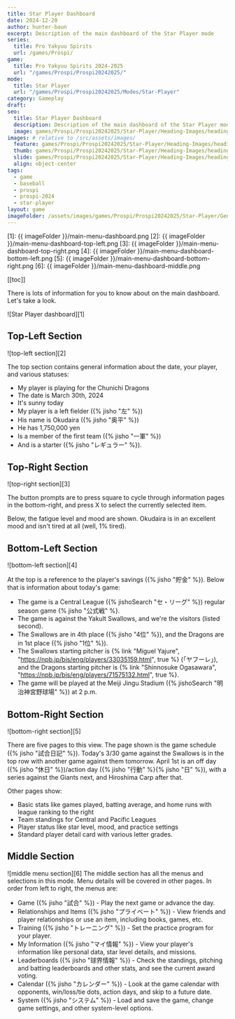 ```yaml
---
title: Star Player Dashboard
date: 2024-12-20
author: hunter-baun
excerpt: Description of the main dashboard of the Star Player mode
series:
  title: Pro Yakyuu Spirits
  url: /games/Prospi/
game: 
  title: Pro Yakyuu Spirits 2024-2025
  url: "/games/Prospi/Prospi20242025/"
mode: 
  title: Star Player
  url: "/games/Prospi/Prospi20242025/Modes/Star-Player"
category: Gameplay
draft: 
seo:
  title: Star Player Dashboard
  description: Description of the main dashboard of the Star Player mode
  image: games/Prospi/Prospi20242025/Star-Player/Heading-Images/heading-kobe-nishinomiya.png
images: # relative to /src/assets/images/
  feature: games/Prospi/Prospi20242025/Star-Player/Heading-Images/heading-kobe-nishinomiya.png
  thumb: games/Prospi/Prospi20242025/Star-Player/Heading-Images/heading-kobe-nishinomiya.png
  slide: games/Prospi/Prospi20242025/Star-Player/Heading-Images/heading-kobe-nishinomiya.png
  align: object-center
tags:
  - game
  - baseball
  - prospi
  - prospi-2024
  - star-player
layout: game
imageFolder: /assets/images/games/Prospi/Prospi20242025/Star-Player/General/Dashboard
---
```

[1]: {{ imageFolder }}/main-menu-dashboard.png
[2]: {{ imageFolder }}/main-menu-dashboard-top-left.png
[3]: {{ imageFolder }}/main-menu-dashboard-top-right.png
[4]: {{ imageFolder }}/main-menu-dashboard-bottom-left.png
[5]: {{ imageFolder }}/main-menu-dashboard-bottom-right.png
[6]: {{ imageFolder }}/main-menu-dashboard-middle.png

[[toc]]
<article class="prose max-w-xl lg:max-w-4xl lg:prose-lg">

There is lots of information for you to know about on the main dashboard. Let's take a look.

![Star Player dashboard][1]

## Top-Left Section
![top-left section][2]

The top section contains general information about the date, your player, and various statuses:
* My player is playing for the Chunichi Dragons
* The date is March 30th, 2024
* It's sunny today
* My player is a left fielder ({% jisho "左" %})
* His name is Okudaira ({% jisho "奥平" %})
* He has 1,750,000 yen
* Is a member of the first team ({% jisho "一軍" %})
* And is a starter ({% jisho "レギュラー" %}).

## Top-Right Section
![top-right section][3]

The button prompts are to press square to cycle through information pages in the bottom-right, and press X to select the currently selected item.

Below, the fatigue level and mood are shown. Okudaira is in an excellent mood and isn't tired at all (well, 1% tired).

## Bottom-Left Section
![bottom-left section][4]

At the top is a reference to the player's savings ({% jisho "貯金" %}). Below that is information about today's game:
* The game is a Central League ({% jishoSearch "セ・リーグ" %}) regular season game {% jisho "公式戦" %}.
* The game is against the Yakult Swallows, and we're the visitors (listed second).
* The Swallows are in 4th place ({% jisho "4位" %}), and the Dragons are in 1st place ({% jisho "1位" %}).
* The Swallows starting pitcher is {% link "Miguel Yajure", "https://npb.jp/bis/eng/players/33035159.html", true %} (「ヤフーレ」), and the Dragons starting pitcher is {% link "Shinnosuke Ogasawara", "https://npb.jp/bis/eng/players/71575132.html", true %}.
* The game will be played at the Meiji Jingu Stadium ({% jishoSearch "明治神宮野球場" %}) at 2 p.m.

## Bottom-Right Section
![bottom-right section][5]

There are five pages to this view. The page shown is the game schedule ({% jisho "試合日記" %}). Today's 3/30 game against the Swallows is in the top row with another game against them tomorrow. April 1st is an off day ({% jisho "休日" %})/action day ({% jisho "行動" %}{% jisho "日" %}), with a series against the Giants next, and Hiroshima Carp after that.

Other pages show: 
* Basic stats like games played, batting average, and home runs with league ranking to the right
* Team standings for Central and Pacific Leagues
* Player status like star level, mood, and practice settings
* Standard player detail card with various letter grades.

## Middle Section
![middle menu section][6]
The middle section has all the menus and selections in this mode. Menu details will be covered in other pages. In order from left to right, the menus are:
* Game ({% jisho "試合" %}) - Play the next game or advance the day.
* Relationships and Items ({% jisho "プライベート" %}) - View friends and player relationships or use an item, including books, games, etc.
* Training ({% jisho "トレーニング" %}) - Set the practice program for your player.
* My Information ({% jisho "マイ情報" %}) - View your player's information like personal data, star level details, and missions.
* Leaderboards ({% jisho "球界情報" %}) - Check the standings, pitching and batting leaderboards and other stats, and see the current award voting.
* Calendar ({% jisho "カレンダー" %}) - Look at the game calendar with opponents, win/loss/tie dots, action days, and skip to a future date.
* System ({% jisho "システム" %}) - Load and save the game, change game settings, and other system-level options.
</article>